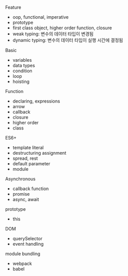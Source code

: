 Feature
- oop, functional, imperative
- prototype
- first class object, higher order function, closure
- weak typing: 변수의 데이터 타입이 변경됨
- dynamic typing: 변수의 데이터 타입이 실행 시간에 결정됨

Basic
- variables
- data types
- condition
- loop
- hoisting

Function
- declaring, expressions
- arrow
- callback
- closure
- higher order
- class

ES6+
- template literal
- destructuring assignment
- spread, rest
- default parameter
- module

Asynchronous
- callback function
- promise
- async, await

prototype
- this

DOM
- querySelector
- event handling

module bundling
- webpack
- babel
